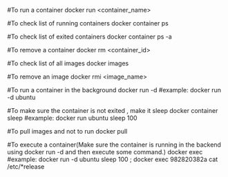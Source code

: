 #To run a container
docker run <container_name>

#To check list of running containers
docker container ps


#To check list of exited containers
docker container ps -a

#To remove a container
docker rm <container_id>

#To check list of all images
docker images

#To remove an image
docker rmi <image_name>


#To run a  container  in the background
docker run -d <container name>
#example: docker run -d ubuntu

#To make  sure the container is not exited , make it sleep
docker  container  sleep <seconds>
#example: docker run ubuntu sleep 100


#To pull images  and not to run
docker pull <image>


#To execute a container(Make sure the container is running in the backend using docker  run -d and then execute some command.)
docker  exec <container ID> <commands to execute>
#example: docker run -d ubuntu sleep 100 ; docker exec 982820382a cat /etc/*release

